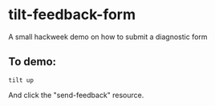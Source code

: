 # tilt-feedback-form

A small hackweek demo on how to submit a diagnostic form

## To demo:

```
tilt up
```

And click the "send-feedback" resource.

